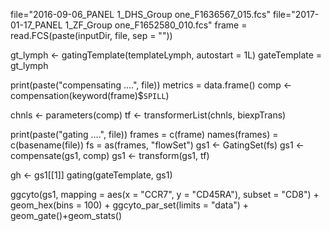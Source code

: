 file="2016-09-06_PANEL 1_DHS_Group one_F1636567_015.fcs"
file="2017-01-17_PANEL 1_ZF_Group one_F1652580_010.fcs"
frame = read.FCS(paste(inputDir, file, sep = ""))

gt_lymph <-
    gatingTemplate(templateLymph, autostart = 1L)
    gateTemplate = gt_lymph
    
print(paste("compensating ....", file))
metrics = data.frame()
comp <- compensation(keyword(frame)$`SPILL`)

chnls <- parameters(comp)
tf <- transformerList(chnls, biexpTrans)

print(paste("gating ....", file))
frames = c(frame)
names(frames) = c(basename(file))
fs =  as(frames, "flowSet")
gs1 <- GatingSet(fs)
gs1 <- compensate(gs1, comp)
gs1 <- transform(gs1, tf)

gh <- gs1[[1]]
gating(gateTemplate, gs1)

ggcyto(gs1,
              mapping = aes(x = "CCR7", y = "CD45RA"),
              subset = "CD8") + geom_hex(bins = 100) + ggcyto_par_set(limits = "data") + geom_gate()+geom_stats()
  
   
 